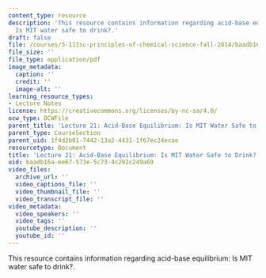 ```yaml
---
content_type: resource
description: 'This resource contains information regarding acid-base equilibrium:
  Is MIT water safe to drink?.'
draft: false
file: /courses/5-111sc-principles-of-chemical-science-fall-2014/baadb16aee67573e5c734c292c249a69_MIT5_111F14_Lec21.pdf
file_size: ''
file_type: application/pdf
image_metadata:
  caption: ''
  credit: ''
  image-alt: ''
learning_resource_types:
- Lecture Notes
license: https://creativecommons.org/licenses/by-nc-sa/4.0/
ocw_type: OCWFile
parent_title: 'Lecture 21: Acid-Base Equilibrium: Is MIT Water Safe to Drink?'
parent_type: CourseSection
parent_uid: 1f4d2b01-7442-13a2-4431-1f67ec24ecae
resourcetype: Document
title: 'Lecture 21: Acid-Base Equilibrium: Is MIT Water Safe to Drink?'
uid: baadb16a-ee67-573e-5c73-4c292c249a69
video_files:
  archive_url: ''
  video_captions_file: ''
  video_thumbnail_file: ''
  video_transcript_file: ''
video_metadata:
  video_speakers: ''
  video_tags: ''
  youtube_description: ''
  youtube_id: ''
---
```

This resource contains information regarding acid-base equilibrium: Is MIT water safe to drink?.